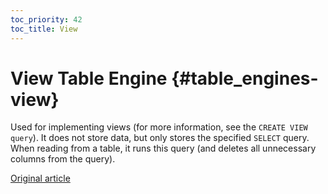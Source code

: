 ```yaml
---
toc_priority: 42
toc_title: View
---
```


# View Table Engine {#table_engines-view}

Used for implementing views (for more information, see the `CREATE VIEW query`). It does not store data, but only stores the specified `SELECT` query. When reading from a table, it runs this query (and deletes all unnecessary columns from the query).

[Original article](https://clickhouse.com/docs/en/operations/table_engines/view/) <!--hide-->
